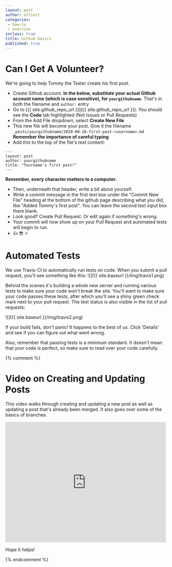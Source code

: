 ```yaml
---
layout: post
author: elliott
categories:
 - how-to
 - exercise
inclass: true
title: Github basics
published: true
---
```


# Can I Get A Volunteer?

We're going to help Tommy the Tester create his first post.

* Create Github account. **In the below, substitute your actual Github account name (which is case sensitive), for `yourgithubname`**. That's in both the filename and `author:` entry
* Go to [{{ site.github_repo_url }}]({{ site.github_repo_url }}). You should see the **Code** tab highlighted (Not Issues or Pull Requests)
* From the Add File dropdown, select **Create New File**
* This new file will become your post.  Give it the filename `_posts/yourgithubname/2020-08-26-first-post-<username>.md` **Remember the importance of careful typing**
* Add this to the top of the file's text content:

```
---
layout: post
author: yourgithubname
title: "Yourname's first post!"
---
```

**Remember, every character matters to a computer.**

* Then, underneath that header, write a bit about yourself.
* Write a commit message in the first text box under the "Commit New File" heading at the bottom of the github page describing what you did, like "Added Tommy's first post".  You can leave the second text input box there blank.
* Look good? Create Pull Request.  Or edit again if something's wrong.
* Your commit will now show up on your Pull Request and automated tests will begin to run.
* :+1: :sunglasses: :fire:


# Automated Tests

We use Travis-CI to automatically run tests on code.  When you submit a pull request, you'll see something like this:
![]({{ site.baseurl }}/img/travis1.png)

Behind the scenes it's building a whole new server and running various tests to make sure your code won't break the site.  You'll want to make sure your code passes these tests, after which you'll see a shiny green check mark next to your pull request.  The test status is also visible in the list of pull requests:

![]({{ site.baseurl }}/img/travis2.png)

If your build fails, don't panic!  It happens to the best of us.  Click 'Details' and see if you can figure out what went wrong.

Also, remember that passing tests is a minimum standard.  It doesn't mean that your code is perfect, so make sure to read over your code carefully.

{% comment %}
# Video on Creating and Updating Posts

This video walks through creating and updating a new post as well as updating a post that's already been merged.  It also goes over some of the basics of branches.

<iframe src="https://player.vimeo.com/video/151900462" width="500" height="375" frameborder="0" webkitallowfullscreen mozallowfullscreen allowfullscreen></iframe>

Hope it helps!

{% endcomment %}